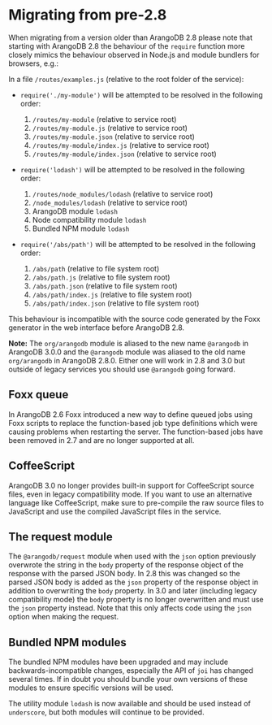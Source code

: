 Migrating from pre-2.8
======================

When migrating from a version older than ArangoDB 2.8 please note that starting with ArangoDB 2.8 the behaviour of the `require` function more closely mimics the behaviour observed in Node.js and module bundlers for browsers, e.g.:

In a file `/routes/examples.js` (relative to the root folder of the service):

* `require('./my-module')` will be attempted to be resolved in the following order:

  1. `/routes/my-module` (relative to service root)
  2. `/routes/my-module.js` (relative to service root)
  3. `/routes/my-module.json` (relative to service root)
  4. `/routes/my-module/index.js` (relative to service root)
  5. `/routes/my-module/index.json` (relative to service root)

* `require('lodash')` will be attempted to be resolved in the following order:

  1. `/routes/node_modules/lodash` (relative to service root)
  2. `/node_modules/lodash` (relative to service root)
  3. ArangoDB module `lodash`
  4. Node compatibility module `lodash`
  5. Bundled NPM module `lodash`

* `require('/abs/path')` will be attempted to be resolved in the following order:

  1. `/abs/path` (relative to file system root)
  2. `/abs/path.js` (relative to file system root)
  3. `/abs/path.json` (relative to file system root)
  4. `/abs/path/index.js` (relative to file system root)
  5. `/abs/path/index.json` (relative to file system root)

This behaviour is incompatible with the source code generated by the Foxx generator in the web interface before ArangoDB 2.8.

**Note:** The `org/arangodb` module is aliased to the new name `@arangodb` in ArangoDB 3.0.0 and the `@arangodb` module was aliased to the old name `org/arangodb` in ArangoDB 2.8.0. Either one will work in 2.8 and 3.0 but outside of legacy services you should use `@arangodb` going forward.

Foxx queue
----------

In ArangoDB 2.6 Foxx introduced a new way to define queued jobs using Foxx scripts to replace the function-based job type definitions which were causing problems when restarting the server. The function-based jobs have been removed in 2.7 and are no longer supported at all.

CoffeeScript
------------

ArangoDB 3.0 no longer provides built-in support for CoffeeScript source files, even in legacy compatibility mode. If you want to use an alternative language like CoffeeScript, make sure to pre-compile the raw source files to JavaScript and use the compiled JavaScript files in the service.

The request module
------------------

The `@arangodb/request` module when used with the `json` option previously overwrote the string in the `body` property of the response object of the response with the parsed JSON body. In 2.8 this was changed so the parsed JSON body is added as the `json` property of the response object in addition to overwriting the `body` property. In 3.0 and later (including legacy compatibility mode) the `body` property is no longer overwritten and must use the `json` property instead. Note that this only affects code using the `json` option when making the request.

Bundled NPM modules
-------------------

The bundled NPM modules have been upgraded and may include backwards-incompatible changes, especially the API of `joi` has changed several times. If in doubt you should bundle your own versions of these modules to ensure specific versions will be used.

The utility module `lodash` is now available and should be used instead of `underscore`, but both modules will continue to be provided.
